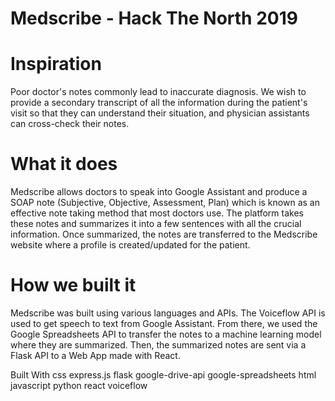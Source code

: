 # Medscribe - Hack The North 2019

# Inspiration
Poor doctor's notes commonly lead to inaccurate diagnosis. We wish to provide a secondary transcript of all the information during the patient's visit so that they can understand their situation, and physician assistants can cross-check their notes.

# What it does
Medscribe allows doctors to speak into Google Assistant and produce a SOAP note (Subjective, Objective, Assessment, Plan) which is known as an effective note taking method that most doctors use. The platform takes these notes and summarizes it into a few sentences with all the crucial information. Once summarized, the notes are transferred to the Medscribe website where a profile is created/updated for the patient.

# How we built it
Medscribe was built using various languages and APIs. The Voiceflow API is used to get speech to text from Google Assistant. From there, we used the Google Spreadsheets API to transfer the notes to a machine learning model where they are summarized. Then, the summarized notes are sent via a Flask API to a Web App made with React.

Built With
css
express.js
flask
google-drive-api
google-spreadsheets
html
javascript
python
react
voiceflow
